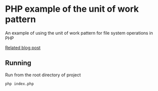 # PHP example of the unit of work pattern

An example of using the unit of work pattern for file system operations in PHP

[Related blog post](https://caddoo.net/posts/what-is-the-unit-of-work-pattern-and-how-to-use-it/)

## Running

Run from the root directory of project

`php index.php`
